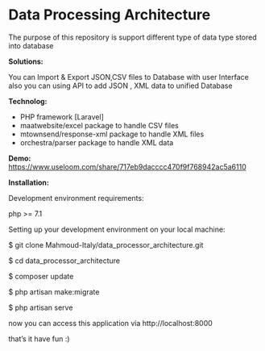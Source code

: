 <h1>Data Processing Architecture</h1> 
       
<p>The purpose of this repository is support different type of data type stored into database</p>
        
            
<b>Solutions:</b>    
 
You can Import & Export JSON,CSV files to Database with user Interface
also you can using API to add JSON , XML data to unified Database
     
<b>Technolog:</b>  
<ul>
    <li>PHP framework [Laravel]</li>    
      
<li>maatwebsite/excel   		  package to handle CSV files</li>

<li>mtownsend/response-xml   package to handle XML files</li>   
 
<li>orchestra/parser 		  package to handle XML data</li>
</ul>  

  
<b>Demo:</b>
https://www.useloom.com/share/717eb9dacccc470f9f768942ac5a6110

 
<b>Installation:</b>

Development environment requirements:   

php >= 7.1
  


Setting up your development environment on your local machine: 

$ git clone Mahmoud-Italy/data_processor_architecture.git

$ cd data_processor_architecture

$ composer update
 
$ php artisan make:migrate

$ php artisan serve

now you can access this application via http://localhost:8000


that’s it have fun :)


